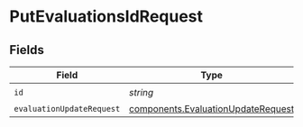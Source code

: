 # PutEvaluationsIdRequest


## Fields

| Field                                                                                    | Type                                                                                     | Required                                                                                 | Description                                                                              |
| ---------------------------------------------------------------------------------------- | ---------------------------------------------------------------------------------------- | ---------------------------------------------------------------------------------------- | ---------------------------------------------------------------------------------------- |
| `id`                                                                                     | *string*                                                                                 | :heavy_check_mark:                                                                       | N/A                                                                                      |
| `evaluationUpdateRequest`                                                                | [components.EvaluationUpdateRequest](../../models/components/evaluationupdaterequest.md) | :heavy_minus_sign:                                                                       | N/A                                                                                      |